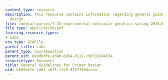 ```yaml
---
content_type: resource
description: This resource contains information regarding general guidelines for primer
  design.
file: /media/courses/7-15-experimental-molecular-genetics-spring-2015/b6d9befecddfc6f51fc98157769dceaa_MIT7_15S15_Primer_design.pdf
file_type: application/pdf
learning_resource_types:
- Labs
ocw_type: OCWFile
parent_title: Labs
parent_type: CourseSection
parent_uid: 8a9d0dfe-ed4b-68b4-d111-c90332844534
resourcetype: Document
title: General Guidelines for Primer Design
uid: b6d9befe-cddf-c6f5-1fc9-8157769dceaa
---
```

